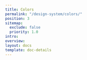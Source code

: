 ```yaml
---
title: Colors
permalink: "/design-system/colors/"
position: 3
sitemap:
  exclude: false
  priority: 1.0
intro: 
overview: 
layout: docs
template: doc-details
---
```


